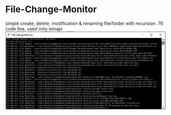 # File-Change-Monitor
simple create, delete, modification & renaming file/folder with recursion.
76 code line, used only winapi
![Screenshot](screenshot.png)
